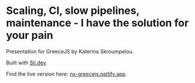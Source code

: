 
# Scaling, CI, slow pipelines, maintenance - I have the solution for your pain

Presentation for GreeceJS by Katerina Skroumpelou.

Built with [Sli.dev](https://sli.dev).

Find the live version here: [nx-greecejs.netlify.app](https://nx-greecejs.netlify.app)